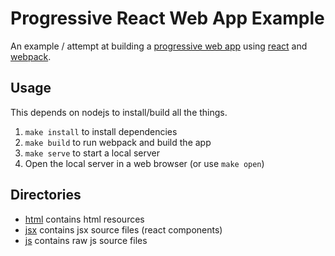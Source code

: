 # Progressive React Web App Example

An example / attempt at building a [progressive web app](https://developers.google.com/web/progressive-web-apps/) using [react](https://facebook.github.io/react/) and [webpack](https://webpack.github.io/).


## Usage
This depends on nodejs to install/build all the things.

1. `make install` to install dependencies
2. `make build` to run webpack and build the app
3. `make serve` to start a local server
4. Open the local server in a web browser (or use `make open`)


## Directories

- [html](/html) contains html resources
- [jsx](/jsx) contains jsx source files (react components)
- [js](/js) contains raw js source files


